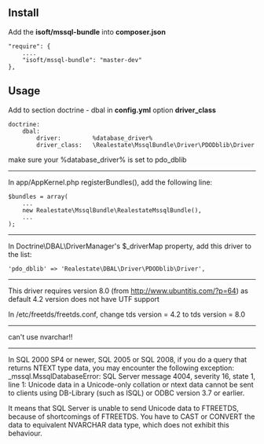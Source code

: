 Install
-------

Add the **isoft/mssql-bundle** into **composer.json**

    "require": {
        ....
        "isoft/mssql-bundle": "master-dev"
    },

Usage
-----

Add to section doctrine - dbal in **config.yml** option **driver_class**

    doctrine:
        dbal:
            driver:         %database_driver%
            driver_class:   \Realestate\MssqlBundle\Driver\PDODblib\Driver

make sure your %database_driver% is set to pdo_dblib

*************************
In app/AppKernel.php registerBundles(), add the following line:

    $bundles = array(
        ...
        new Realestate\MssqlBundle\RealestateMssqlBundle(),
        ...
    );

*************************
In Doctrine\DBAL\DriverManager's $_driverMap property, add this driver to the list:

    'pdo_dblib' => 'Realestate\DBAL\Driver\PDODblib\Driver',


*************************
This driver requires version 8.0 (from http://www.ubuntitis.com/?p=64) as default 4.2 version does not have UTF support

In /etc/freetds/freetds.conf, change
tds version = 4.2
to
tds version = 8.0

************************
can't use nvarchar!!


*************************
In SQL 2000 SP4 or newer, SQL 2005 or SQL 2008, if you do a query that returns NTEXT type data, you may encounter the following exception:
_mssql.MssqlDatabaseError: SQL Server message 4004, severity 16, state 1, line 1:
Unicode data in a Unicode-only collation or ntext data cannot be sent to clients using DB-Library (such as ISQL) or ODBC version 3.7 or earlier.

It means that SQL Server is unable to send Unicode data to FTREETDS, because of shortcomings of FTREETDS. You have to CAST or CONVERT the data to equivalent NVARCHAR data type, which does not exhibit this behaviour.



